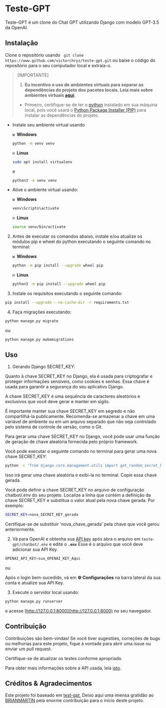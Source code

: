 # Teste-GPT

Teste-GPT é um clone do Chat GPT utilizando Django com modelo GPT-3.5 da OpenAI.

## Instalação
Clone o repositório usando ``` git clone https://www.github.com/victorchryz/teste-gpt.git``` ou baixe o código do repositório para o seu computador local e extraia-o.
> [IMPORTANTE]
> 1. **Eu incentivo o uso de ambientes virtuais para separar as dependências do projeto dos pacotes locais. Leia mais sobre ambientes virtuais [aqui](https://www.freecodecamp.org/news/how-to-setup-virtual-environments-in-python/).**
>  - Primeiro, certifique-se de ter o [python](https://www.python.org/) instalado em sua máquina local, pois você usará o [Python Package Installer (PIP)](https://pypi.org/project/pip/) para instalar as dependências do projeto.
   - Instale seu ambiente virtual usando
    
       <code><img width="10" src="https://user-images.githubusercontent.com/25181517/186884150-05e9ff6d-340e-4802-9533-2c3f02363ee3.png" alt="Windows" title="Windows"/></code> **Windows**
       
        ```bash
        python -m venv venv
        ```
        <code><img width="10" src="https://user-images.githubusercontent.com/25181517/186884153-99edc188-e4aa-4c84-91b0-e2df260ebc33.png" alt="Ubuntu" title="Ubuntu"/></code> **Linux**

        ```bash
        sudo apt install virtualenv
        ```
      e

        ```bash
        python3 -m venv venv
        ```
- Ative o ambiente virtual usando:
       
     <code><img width="10" src="https://user-images.githubusercontent.com/25181517/186884150-05e9ff6d-340e-4802-9533-2c3f02363ee3.png" alt="Windows" title="Windows"/></code> **Windows**

     ```bash
     venv\Scripts\activate
     ```
     <code><img width="10" src="https://user-images.githubusercontent.com/25181517/186884153-99edc188-e4aa-4c84-91b0-e2df260ebc33.png" alt="Ubuntu" title="Ubuntu"/></code> **Linux**
     
     ```bash
     source venv/bin/activate
     ```
2. Antes de executar os comandos abaixo, instale e/ou atualize os módulos pip e wheel do python executando o seguinte comando no terminal:

     <code><img width="10" src="https://user-images.githubusercontent.com/25181517/186884150-05e9ff6d-340e-4802-9533-2c3f02363ee3.png" alt="Windows" title="Windows"/></code> **Windows**

      ```bash
      python -m pip install --upgrade wheel pip 
      ```
     <code><img width="10" src="https://user-images.githubusercontent.com/25181517/186884153-99edc188-e4aa-4c84-91b0-e2df260ebc33.png" alt="Ubuntu" title="Ubuntu"/></code> **Linux**
     
      ```bash
      python3 -m pip install --upgrade wheel pip 
      ```

3.  Instale os requisitos executando o seguinte comando:

```bash
pip install --upgrade --no-cache-dir -r requirements.txt
```

4.  Faça migrações executando:

```bash
python manage.py migrate
```

ou

```bash
python manage.py makemigrations
```

## Uso

1. Gerando Django SECRET_KEY:

Quanto à chave SECRET_KEY no Django, ela é usada para criptografar e proteger informações sensíveis, como cookies e senhas. Essa chave é usada para garantir a segurança do seu aplicativo Django.

A chave SECRET_KEY é uma sequência de caracteres aleatórios e exclusivos que você deve gerar e manter em sigilo.

É importante manter sua chave SECRET_KEY em segredo e não compartilhá-la publicamente. Recomenda-se armazenar a chave em uma variável de ambiente ou em um arquivo separado que não seja controlado pelo sistema de controle de versão, como o Git.

Para gerar uma chave SECRET_KEY no Django, você pode usar uma função de geração de chave aleatória fornecida pelo próprio framework.

Você pode executar o seguinte comando no terminal para gerar uma nova chave SECRET_KEY:

```bash
python -c 'from django.core.management.utils import get_random_secret_key; print(get_random_secret_key())'
```

Isso irá gerar uma chave aleatória e exibi-la no terminal. Copie essa chave gerada.

Você pode definir a chave SECRET_KEY no arquivo de configuração chatbot/.env do seu projeto. Localize a linha que contém a definição da chave SECRET_KEY e substitua o valor atual pela nova chave gerada. Por exemplo:

```bash
SECRET_KEY=nova_SECRET_KEY_gerada
```

Certifique-se de substituir 'nova_chave_gerada' pela chave que você gerou anteriormente.

2. Vá para OpenAI e obtenha sua [API key](https://platform.openai.com/account/api-keys) após abra o arquivo em ```teste-gpt/chatbot/.env``` e edite o **```.env```** Esse é o arquivo que você deve adicionar sua API Key.


```python
OPENAI_API_KEY=sua_OPENAI_KEY_Aqui
```
ou

Após o login bem-sucedido, vá em **⚙ Configurações** na barra lateral da sua conta e atualize sua API Key.

3. Execute o servidor local usando:

```bash
python manage.py runserver
```
e acesse [http://127.0.0.1:8000](http://127.0.0.1:8000) no seu navegador.

## Contribuição
Contribuições são bem-vindas! Se você tiver sugestões, correções de bugs ou melhorias para este projeto, fique à vontade para abrir uma issue ou enviar um pull request.

Certifique-se de atualizar os testes conforme apropriado.

Para obter mais informações sobre a API usada, leia [isto](https://platform.openai.com/docs/api-reference).

## Créditos & Agradecimentos

Este projeto foi baseado em [test-gpt](https://github.com/s41ntm4rt1n/test-gpt),
Deixo aqui uma imensa gratidão ao [BRIANMARTIN](https://github.com/s41ntm4rt1n) pela enorme contribuição para o início deste projeto.